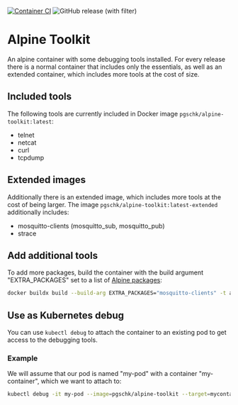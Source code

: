 [![Container CI](https://github.com/pgschk/alpine-toolkit/actions/workflows/publish-container.yml/badge.svg)](https://github.com/pgschk/alpine-toolkit/actions/workflows/publish-container.yml)
![GitHub release (with filter)](https://img.shields.io/github/v/release/pgschk/alpine-toolkit)

# Alpine Toolkit

An alpine container with some debugging tools installed. For every release there is a normal container that includes only the essentials, as well as an extended container, which includes more tools at the cost of size.

## Included tools

The following tools are currently included in Docker image `pgschk/alpine-toolkit:latest`:

- telnet
- netcat
- curl
- tcpdump

## Extended images

Additionally there is an extended image, which includes more tools at the cost of being larger.
The image `pgschk/alpine-toolkit:latest-extended` additionally includes:

- mosquitto-clients (mosquitto_sub, mosquitto_pub)
- strace

## Add additional tools

To add more packages, build the container with the build argument "EXTRA_PACKAGES" set to a list of [Alpine packages](https://pkgs.alpinelinux.org/packages):

```sh
docker buildx build --build-arg EXTRA_PACKAGES="mosquitto-clients" -t alpine-toolkit:local .
```

## Use as Kubernetes debug

You can use `kubectl debug` to attach the container to an existing pod to get access to the debugging tools.

### Example

We will assume that our pod is named "my-pod" with a container "my-container", which we want to attach to:

```sh
kubectl debug -it my-pod --image=pgschk/alpine-toolkit --target=mycontainer
```

